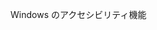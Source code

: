 <Token xmlns:xlink="http://www.w3.org/1999/xlink">Windows のアクセシビリティ機能</Token>

<!--HONumber=Jun16_HO4-->


